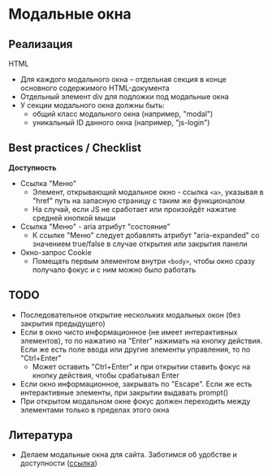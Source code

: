 # **Модальные окна**

## **Реализация**
HTML
- Для каждого модального окна – отдельная секция в конце основного содержимого HTML-документа
- Отдельный элемент div для подложки под модальные окна
- У секции модального окна должны быть:
  - общий класс модального окна (например, "modal")
  - уникальный ID данного окна (например, "js-login")


## **Best practices / Checklist**
**Доступность**
- Ссылка "Меню"
  - Элемент, открывающий модальное окно - ссылка `<a>`, указывая в "href" путь на запасную страницу с таким же функционалом
  - На случай, если JS не сработает или произойдёт нажатие средней кнопкой мыши
- Ссылка "Меню" - aria атрибут "состояние"
  - К ссылке "Меню" следует добавлять атрибут "aria-expanded" со значением true/false в случае открытия или закрытия панели
- Окно-запрос Cookie
  - Помещать первым элементом внутри `<body>`, чтобы окно сразу получало фокус и с ним можно было работать


## **TODO**
- Последовательное открытие нескольких модальных окон (без закрытия предыдущего)
- Если в окно чисто информационное (не имеет интерактивных элементов), то по нажатию на "Enter" нажимать на кнопку действия. Если же есть поле ввода или другие элементы управления, то по "Ctrl+Enter"
  - Может оставить "Ctrl+Enter" и при открытии ставить фокус на кнопку действия, чтобы срабатывал Enter
- Если окно информационное, закрывать по "Escape". Если же есть интерактивные элементы, при закрытии выдавать prompt()
- При открытом модальном окне фокус должен переходить между элементами только в пределах этого окна


## **Литература**
- Делаем модальные окна для сайта. Заботимся об удобстве и доступности ([ссылка](https://habr.com/ru/post/519662/))